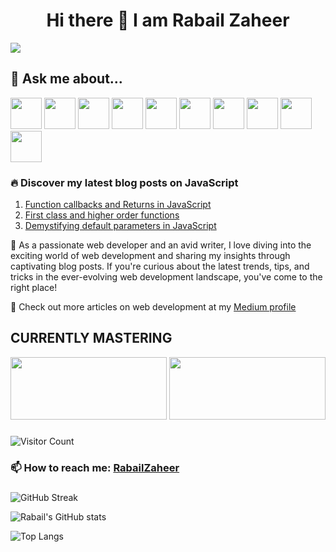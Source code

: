 ###                                           <h1 align="center"> Hi there 👋 I am Rabail Zaheer </h1>
<img src="https://user-images.githubusercontent.com/73345859/232242257-549b15c9-15bb-43fc-9e83-c66a70e7b4dd.jpg" width:500px height:350px>

<h2 text-align="center"> 💬 Ask me about... </h2>
<img src="https://github.com/Rabail-Zaheer/Rabail-Zaheer/assets/73345859/c0e5422b-32c0-4929-bd57-57af2ff444c0.png" width="50" height="50">
<img src="https://github.com/Rabail-Zaheer/Rabail-Zaheer/assets/73345859/5363b8b8-a813-4366-a856-d291ddf5b938.png" width="50" height="50">
<img src="https://github.com/Rabail-Zaheer/Rabail-Zaheer/assets/73345859/357cfd25-53c2-43c5-acc0-4ba6ec1a9025.png" width="50" height="50">
<img src="https://github.com/Rabail-Zaheer/Rabail-Zaheer/assets/73345859/d96bdc0e-4db1-496d-9c2d-704e4ce1ce51.png" width="50" height="50">
<img src="https://github.com/Rabail-Zaheer/Rabail-Zaheer/assets/73345859/769ed28d-b7be-4501-bce1-7c63ce08ea4d.png" width="50" height="50">
<img src="https://github.com/Rabail-Zaheer/Rabail-Zaheer/assets/73345859/1fc686e7-7047-42e7-94fa-cbe832e6800b.png" width="50" height="50">
<img src="https://github.com/Rabail-Zaheer/Rabail-Zaheer/assets/73345859/a540d880-aab9-43b0-b87a-a1f6b79e5e5f.png" width="50" height="50">
<img src="https://github.com/Rabail-Zaheer/Rabail-Zaheer/assets/73345859/e7333e43-4055-42da-87f1-82480bd04f22.png" width="50" height="50">
<img src="https://github.com/Rabail-Zaheer/Rabail-Zaheer/assets/73345859/f7177db4-c8ad-4ba1-aaa5-1541813cab9f.png" width="50" height="50">
<img src="https://github.com/Rabail-Zaheer/Rabail-Zaheer/assets/73345859/76e62573-d949-4245-b69b-96fb2adc0b81.png" width="50" height="50">




<h3> 🔥 Discover my latest blog posts on JavaScript </h3>

1. [Function callbacks and Returns in JavaScript](https://medium.com/@rabailzaheer/function-callbacks-and-returns-in-javascript-45ee5058fec8)
2. [First class and higher order functions](https://medium.com/@rabailzaheer/first-class-and-higher-order-functions-86d14e40c688)
3. [Demystifying default parameters in JavaScript](https://medium.com/@rabailzaheer/demystifying-default-parameters-in-javascript-functions-9f2326479e36)


<p> 🌟 As a passionate web developer and an avid writer, I love diving into the exciting world of web development and sharing my insights through captivating blog posts. If you're curious about the latest trends, tips, and tricks in the ever-evolving web development landscape, you've come to the right place! </p>

🚀 Check out more articles on web development at my [Medium profile](https://medium.com/@rabailzaheer) 

 ###                                                      <h2 text-align="center"> CURRENTLY MASTERING </h2>
<img src="https://github.com/Rabail-Zaheer/Rabail-Zaheer/assets/73345859/29ffc70a-9224-483b-830e-78fc9cd69644.png" width="250" height="100">
<img src="https://github.com/Rabail-Zaheer/Rabail-Zaheer/assets/73345859/90f78d0d-620a-4936-b193-81af7fbfbf40.png" width="250" height="100">


###


![Visitor Count](https://profile-counter.glitch.me/Rabail-Zaheer/count.svg)


###                                         📫 How to reach me: [RabailZaheer](https://www.linkedin.com/in/rabail-z-2813891b2/)

###
![GitHub Streak](https://streak-stats.demolab.com/?user=Rabail-Zaheer)

![Rabail's GitHub stats](https://github-readme-stats.vercel.app/api?username=Rabail-Zaheer)

![Top Langs](https://github-readme-stats.vercel.app/api/top-langs/?username=Rabail-Zaheer&layout=compact)

























<!--
**Rabail-Zaheer/Rabail-Zaheer** is a ✨ _special_ ✨ repository because its `README.md` (this file) appears on your GitHub profile.

Here are some ideas to get you started:

- 🔭 I’m currently working on ...
- 🌱 I’m currently learning ...
- 👯 I’m looking to collaborate on ...
- 🤔 I’m looking for help with ...

- ⚡ Fun fact: ...
-->
